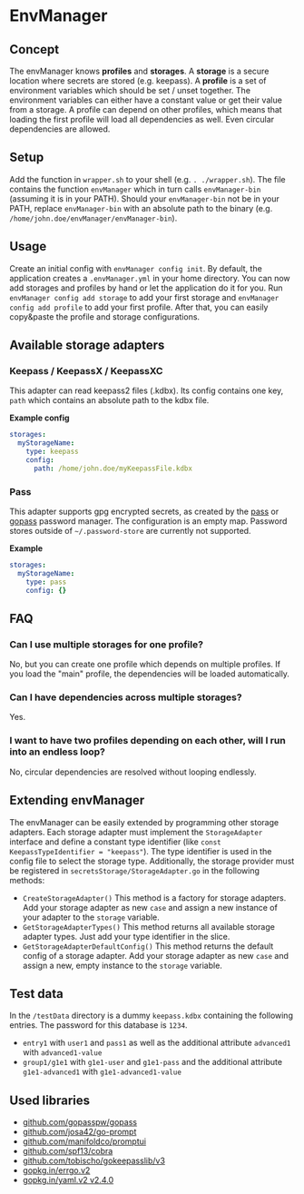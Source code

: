 # EnvManager

## Concept

The envManager knows **profiles** and **storages**. A **storage** is a secure location where secrets are stored (e.g.
keepass). A **profile** is a set of environment variables which should be set / unset together. The environment variables
can either have a constant value or get their value from a storage. A profile can depend on other profiles, which means
that loading the first profile will load all dependencies as well. Even circular dependencies are allowed.

## Setup

Add the function in `wrapper.sh` to your shell (e.g. `. ./wrapper.sh`). The file contains the function `envManager`
which in turn calls `envManager-bin` (assuming it is in your PATH). Should your `envManager-bin` not be in your PATH,
replace `envManager-bin` with an absolute path to the binary (e.g. `/home/john.doe/envManager/envManager-bin`).

## Usage

Create an initial config with `envManager config init`. By default, the application creates a `.envManager.yml` in your
home directory.
You can now add storages and profiles by hand or let the application do it for you. Run `envManager config add storage`
to add your first storage and `envManager config add profile` to add your first profile. After that, you can easily
copy&paste the profile and storage configurations.

## Available storage adapters

### Keepass / KeepassX / KeepassXC

This adapter can read keepass2 files (.kdbx). Its config contains one key, `path` which contains an absolute path to the
kdbx file.

**Example config**
```yaml
storages:
  myStorageName:
    type: keepass
    config:
      path: /home/john.doe/myKeepassFile.kdbx
```

### Pass

This adapter supports gpg encrypted secrets, as created by the [pass](https://www.passwordstore.org/) or
[gopass](https://github.com/gopasspw/gopass) password manager. The configuration is an empty map. Password stores
outside of `~/.password-store` are currently not supported.

**Example**
```yaml
storages:
  myStorageName:
    type: pass
    config: {}
```
## FAQ 

### Can I use multiple storages for one profile?

No, but you can create one profile which depends on multiple profiles. If you load the "main" profile, the dependencies
will be loaded automatically.

### Can I have dependencies across multiple storages?

Yes.

### I want to have two profiles depending on each other, will I run into an endless loop?

No, circular dependencies are resolved without looping endlessly.

## Extending envManager

The envManager can be easily extended by programming other storage adapters. Each storage adapter must implement the
`StorageAdapter` interface and define a constant type identifier (like `const KeepassTypeIdentifier = "keepass"`).
The type identifier is used in the config file to select the storage type. Additionally, the storage provider must be
registered in `secretsStorage/StorageAdapter.go` in the following methods:

- `CreateStorageAdapter()` This method is a factory for storage adapters. Add your storage adapter as new `case` and
  assign a new instance of your adapter to the `storage` variable.
- `GetStorageAdapterTypes()` This method returns all available storage adapter types. Just add your type identifier in
  the slice.
- `GetStorageAdapterDefaultConfig()` This method returns the default config of a storage adapter. Add your storage
  adapter as new `case` and assign a new, empty instance to the `storage` variable.

## Test data

In the `/testData` directory is a dummy `keepass.kdbx` containing the following entries. The password for this database is `1234`.

- `entry1` with `user1` and `pass1` as well as the additional attribute `advanced1` with `advanced1-value`
- `group1/g1e1` with `g1e1-user` and `g1e1-pass` and the additional attribute `g1e1-advanced1` with `g1e1-advanced1-value`

## Used libraries

- [github.com/gopasspw/gopass](https://github.com/gopasspw/gopass)
- [github.com/josa42/go-prompt](https://github.com/josa42/go-prompt)
- [github.com/manifoldco/promptui](https://github.com/manifoldco/promptui)
- [github.com/spf13/cobra](https://github.com/spf13/cobra)
- [github.com/tobischo/gokeepasslib/v3](https://github.com/tobischo/gokeepasslib)
- [gopkg.in/errgo.v2](https://gopkg.in/errgo.v2)
- [gopkg.in/yaml.v2 v2.4.0](https://gopkg.in/yaml.v2)
